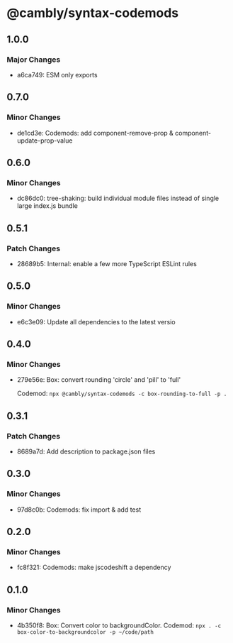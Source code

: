 # @cambly/syntax-codemods

## 1.0.0

### Major Changes

- a6ca749: ESM only exports

## 0.7.0

### Minor Changes

- de1cd3e: Codemods: add component-remove-prop & component-update-prop-value

## 0.6.0

### Minor Changes

- dc86dc0: tree-shaking: build individual module files instead of single large index.js bundle

## 0.5.1

### Patch Changes

- 28689b5: Internal: enable a few more TypeScript ESLint rules

## 0.5.0

### Minor Changes

- e6c3e09: Update all dependencies to the latest versio

## 0.4.0

### Minor Changes

- 279e56e: Box: convert rounding 'circle' and 'pill' to 'full'

  Codemod: `npx @cambly/syntax-codemods -c box-rounding-to-full -p .`

## 0.3.1

### Patch Changes

- 8689a7d: Add description to package.json files

## 0.3.0

### Minor Changes

- 97d8c0b: Codemods: fix import & add test

## 0.2.0

### Minor Changes

- fc8f321: Codemods: make jscodeshift a dependency

## 0.1.0

### Minor Changes

- 4b350f8: Box: Convert color to backgroundColor. Codemod: `npx . -c box-color-to-backgroundcolor -p ~/code/path`
